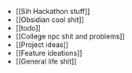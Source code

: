 - [[Sih Hackathon stuff]]
- [[Obsidian cool shit]]
- [[todo]]
- [[College npc shit and problems]]  
- [[Project ideas]]
- [[Feature ideations]]
- [[General life shit]]

